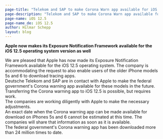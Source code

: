 ```yaml
---
page-title: "Telekom and SAP to make Corona Warn app available for iOS 12.5" 
page-description: "Telekom and SAP to make Corona Warn app available for iOS 12.5" 
page-name: iOS 12.5
page-name_de: iOS 12.5
author: Hilmar Schepp
layout: blog
---
```


<b>Apple now makes its Exposure Notification Framework available for the iOS 12.5 operating system version as well</b>
<!-- overview -->

We are pleased that Apple has now made its Exposure Notification Framework available for the iOS 12.5 operating system. The company is accommodating the request to also enable users of the older iPhone models 5s and 6 to download tracing apps.<br>
Deutsche Telekom and SAP are in contact with Apple to make the federal government's Corona warning app available for these models in the future. Transferring the Corona warning app to iOS 12.5 is possible, but requires work.<br>
The companies are working diligently with Apple to make the necessary adjustments.<br>
An exact date when the Corona warning app can be made available for download on iPhones 5s and 6 cannot be estimated at this time. The companies will share that information as soon as it is available.<br>
The federal government's Corona warning app has been downloaded more than 24 million times to date.
